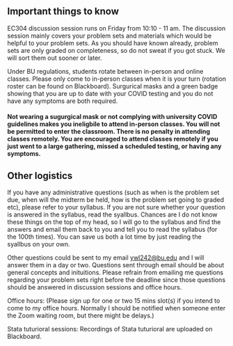 ## Important things to know

EC304 discussion session runs on Friday from 10:10 - 11 am. The discussion session mainly covers your problem sets and materials which would be helpful to your problem sets. As you should have known already, problem sets are only graded on completeness, so do not sweat if you got stuck. We will sort them out sooner or later.

Under BU regulations, students rotate between in-person and online classes. Please only come to in-person classes when it is your turn (rotation roster can be found on Blackboard). Surgurical masks and a green badge showing that you are up to date with your COVID testing and you do not have any symptoms are both required. 

#### Not wearing a sugurgical mask or not complying with university COVID guidelines makes you ineligbile to attend in-person classes. You will not be permitted to enter the classroom. There is no penalty in attending classes remotely. You are encouraged to attend classes remotely if you just went to a large gathering, missed a scheduled testing, or having any symptoms.

## Other logistics

If you have any administrative questions (such as when is the problem set due, when will the midterm be held, how is the problem set going to graded etc), please refer to your syllabus. If you are not sure whether your question is answered in the syllabus, read the syallbus. Chances are I do not know these things on the top of my head, so I will go to the syllabus and find the answers and email them back to you and tell you to read the syllabus (for the 100th times). You can save us both a lot time by just reading the syallbus on your own.

Other questions could be sent to my email ywl242@bu.edu and I will answer them in a day or two. Questions sent through email should be about general concepts and inituitions. Please refrain from emailing me questions regarding your problem sets right before the deadline since those questions should be answered in discussion sessions and office hours.  

Office hours: (Please sign up for one or two 15 mins slot(s) if you intend to come to my office hours. Normally I should be notified when someone enter the Zoom waiting room, but there might be delays.)

Stata tuturioral sessions: Recordings of Stata tuturioral are uploaded on Blackboard.
